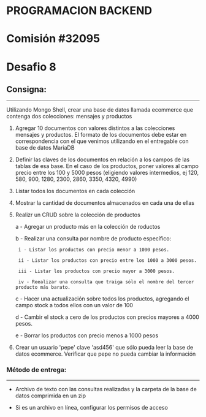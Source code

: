 # PROGRAMACION BACKEND

# Comisión #32095

# Desafio 8

## Consigna:

---

Utilizando Mongo Shell, crear una base de datos llamada ecommerce que contenga dos colecciones: mensajes y productos

1.  Agregar 10 documentos con valores distintos a las colecciones mensajes y productos. El formato de los documentos debe estar en correspondencia con el que venimos utilizando en el entregable con base de datos MariaDB

2.  Definir las claves de los documentos en relación a los campos de las tablas de esa base. En el caso de los productos, poner valores al campo precio entre los 100 y 5000 pesos (eligiendo valores intermedios, ej 120, 580, 900, 1280, 2300, 2860, 3350, 4320, 4990)

3.  Listar todos los documentos en cada colección

4.  Mostrar la cantidad de documentos almacenados en cada una de ellas

5.  Realizr un CRUD sobre la colección de productos

    a - Agregar un producto más en la colección de roductos

    b - Realizar una consulta por nombre de producto específico:

         i - Listar los productos con precio menor a 1000 pesos.

         ii - Listar los productos con precio entre los 1000 a 3000 pesos.

         iii - Listar los productos con precio mayor a 3000 pesos.

         iv - Reealizar una consulta que traiga sólo el nombre del tercer producto más barato.

    c - Hacer una actualización sobre todos los productos, agregando el campo stock a todos ellos con un valor de 100

    d - Cambir el stock a cero de los productos con precios mayores a 4000 pesos.

    e - Borrar los productos con precio menos a 1000 pesos

6) Crear un usuario 'pepe' clave 'asd456' que sólo pueda leer la base de datos ecommerce. Verificar que pepe no pueda cambiar la información

### Método de entrega:

---

- Archivo de texto con las consultas realizadas y la carpeta de la base de datos comprimida en un zip

- Si es un archivo en línea, configurar los permisos de acceso
